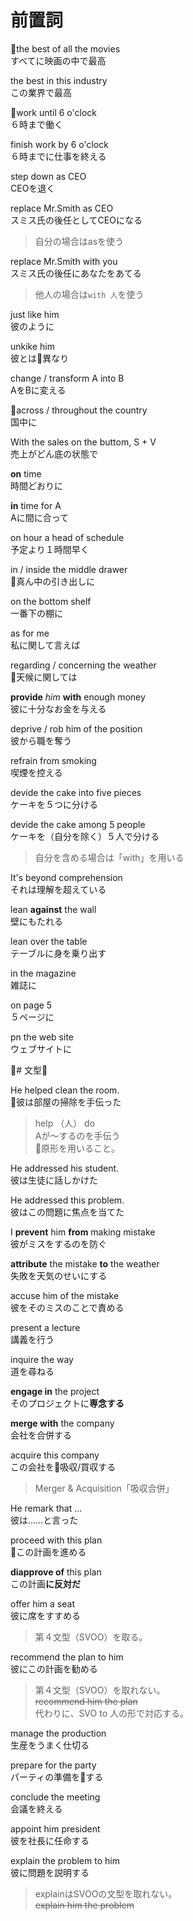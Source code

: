 # 前置詞

the best of all the movies  
すべてに映画の中で最高

the best in this industry  
この業界で最高

work until 6 o'clock  
６時まで働く

finish work by 6 o'clock  
６時までに仕事を終える

step down as CEO  
CEOを退く

replace Mr.Smith as CEO  
スミス氏の後任としてCEOになる

> 自分の場合はasを使う

replace Mr.Smith with you  
スミス氏の後任にあなたをあてる

> 他人の場合は`with 人`を使う

just like him  
彼のように

unkike him  
彼とは異なり

change / transform A into B  
AをBに変える

across / throughout the country  
国中に

With the sales on the buttom, S + V  
売上がどん底の状態で

**on** time  
時間どおりに

**in** time for A  
Aに間に合って

on hour a head of schedule  
予定より１時間早く

in / inside the middle drawer  
真ん中の引き出しに

on the bottom shelf  
一番下の棚に

as for me  
私に関して言えば

regarding / concerning the weather  
天候に関しては

**provide** *him* **with** enough money  
彼に十分なお金を与える

deprive / rob him of the position  
彼から職を奪う

refrain from smoking  
喫煙を控える

devide the cake into five pieces  
ケーキを５つに分ける

devide the cake among 5 people  
ケーキを（自分を除く）５人で分ける

> 自分を含める場合は「with」を用いる

It's beyond comprehension  
それは理解を超えている

lean **against** the wall  
壁にもたれる

lean over the table  
テーブルに身を乗り出す

in the magazine  
雑誌に

on page 5  
５ページに

pn the web site  
ウェブサイトに

# 文型

He helped clean the room.  
彼は部屋の掃除を手伝った

> help （人） do  
> Aが〜するのを手伝う  
> 原形を用いること。

He addressed his student.  
彼は生徒に話しかけた

He addressed this problem.  
彼はこの問題に焦点を当てた

I **prevent** him **from** making mistake  
彼がミスをするのを防ぐ

**attribute** the mistake **to** the weather  
失敗を天気のせいにする

accuse him of the mistake  
彼をそのミスのことで責める

present a lecture  
講義を行う

inquire the way  
道を尋ねる

**engage in** the project  
そのプロジェクトに**専念する**

**merge with** the company  
会社を合併する

acquire this company  
この会社を吸収/買収する

> Merger & Acquisition「吸収合併」

He remark that ...  
彼は……と言った

proceed with this plan  
この計画を進める

**diapprove of** this plan  
この計画**に反対だ**

offer him a seat  
彼に席をすすめる

> 第４文型（SVOO）を取る。

recommend the plan to him  
彼にこの計画を勧める

> 第４文型（SVOO）を取れない。  
> ~~recommend him the plan~~  
> 代わりに、SVO to 人の形で対応する。

manage the production  
生産をうまく仕切る

prepare for the party  
パーティの準備をする

conclude the meeting  
会議を終える

appoint him president  
彼を社長に任命する

explain the problem to him  
彼に問題を説明する

> explainはSVOOの文型を取れない。  
> ~~explain him the problem~~
